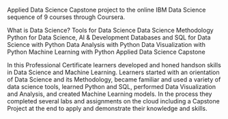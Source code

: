 Applied Data Science Capstone project to the online IBM Data Science sequence of 9 courses through Coursera. 

What is Data Science?
Tools for Data Science
Data Science Methodology
Python for Data Science, AI & Development
Databases and SQL for Data Science with Python
Data Analysis with Python
Data Visualization with Python
Machine Learning with Python
Applied Data Science Capstone

In this Professional Certificate learners developed and honed handson skills in Data Science and Machine Learning. Learners started with an orientation of Data Science and its Methodology, became familiar and used a variety of data science tools, learned Python and SQL, performed Data Visualization and Analysis, and created Machine Learning models. In the process they completed several labs and assignments on the cloud including a Capstone Project at the end to apply and demonstrate their knowledge and skills.
